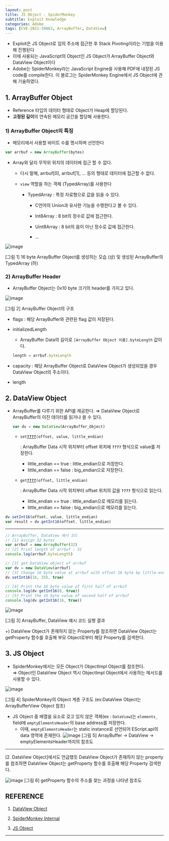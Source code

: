 ```yaml
---
layout: post
title: JS Object - SpiderMonkey
subtitle: Exploit Knowledge
categories: Adobe
tags: [CVE-2021-39863, ArrayBuffer, DataView]
---
```


- Exploit은 JS Object로 임의 주소에 접근한 후 Stack Pivoting이라는 기법을 이용해 진행된다
- 이에 사용되는 JavaScript의 Object인 JS Object가 ArrayBuffer Object와 DataView Object이다
- Adobe는 SpiderMonkey라는 JavaScript Engine을 사용해 PDF에 내장된 JS code를 compile한다. 이 블로그는 SpiderMonkey Engine에서 JS Object에 관해 기술하였다.

## 1. ArrayBuffer Object

- Reference 타입의 데이터 형태로 Object가 Heap에 할당된다.
- **고정된 길이**의 연속된 메모리 공간을 할당해 사용한다.

### 1) ArrayBuffer Object의 특징

- 메모리에서 사용할 바이트 수를 명시하며 선언한다
 ```js
 var arrbuf = new ArrayBuffer(bytes)
 ```

- Array와 달리 무작위 위치의 데이터에 접근 할 수 없다.

  - 다시 말해, arrbuf[0], arrbuf[1], ... 등의 형태로 데이터에 접근할 수 없다.
  
  - ```view``` 역할을 하는 객체 (TypedArray)를 사용한다

     - TypedArray : 특정 자료형으로 값을 읽을 수 있다.
       
       - C언어의 Union과 유사한 기능을 수행한다고 볼 수 있다.
       
       - Int8Array : 8 bit의 정수로 값에 접근한다.
       
       - Uint8Array : 8 bit의 음이 아닌 정수로 값에 접근한다.
       
       - ...     
    
![image](https://github.com/user-attachments/assets/e28b4f63-9b9d-45f9-9531-5d5a198f7560)

[그림 1] 16 byte ArrayBuffer Object를 생성하는 모습 (상) 및 생성된 ArrayBuffer의 TypedArray (하)
                    
### 2) ArrayBuffer Header
- ArrayBuffer Object는 0x10 byte 크기의 header를 가지고 있다.

![image](https://github.com/user-attachments/assets/68f556a1-3268-445f-86cb-5442be44db04)

[그림 2] ArrayBuffer Object의 구조

- flags : 해당 ArrayBuffer와 관련된 flag 값이 저장된다.

- initializedLength
    - ArrayBuffer Data의 길이로 ```[ArrayBuffer Object 이름].byteLength``` 값이다.
    ```js
    length = arrbuf.byteLength
    ```
    
- capacity : 해당 ArrayBuffer Object로 DataView Object가 생성되었을 경우 DataView Object의 주소이다.

- length

## 2. DataView Object

- ArrayBuffer를 다루기 위한 API를 제공한다.
    ⇒ DataView Object로 ArrayBuffer의 이진 데이터를 읽거나 쓸 수 있다.
  ```js
  var dv = new DataView(ArrayBuffer_Object)
  ```
    
    - `set`**<U>`????`</U>**`(offset, value, little_endian)`
        
        : ArrayBuffer Data 시작 위치부터 offset 위치에 **`????`** 형식으로 value를 저장한다.
        
        - little_endian == true : little_endian으로 저장한다.
        - little_endian == false : big_endian으로 저장한다.
    
    - `get`**<U>`????`</U>**`(offset, little_endian)`

       : ArrayBuffer Data 시작 위치부터 offset 위치의 값을 **`????`** 형식으로 읽는다.
        
       - little_endian == true : little_endian으로 메모리를 읽는다.
       - little_endian == false : big_endian으로 메모리를 읽는다.
    
 ```js
 dv.setInt16(offset, value, little_endian)
 var result = dv.getInt16(offset, little_endian)
 ```

---

```js
// ArrayBuffer, DataView 예시 코드
// [1] Assign 32 bytes
var arrbuf = new ArrayBuffer(32)
// [2] Print length of arrbuf : 32
console.log(arrbuf.byteLength)

// [3] get DataView object of arrbuf
var dv = new DataView(arrbuf)
// [3] Change 16 byte value at arrbuf with offset 16 byte by little-endian
dv.setInt16(16, 255, true)

// [4] Print the 16 byte value of first half of arrbuf
console.log(dv.getInt16(0, true))
// [5] Print the 16 byte value of second half of arrbuf
console.log(dv.getInt16(16, true))
```
![image](https://github.com/user-attachments/assets/a1e1f12c-60d1-4b69-bd9a-adb8189e4951)

[그림 3] ArrayBuffer, DataView 예시 코드 실행 결과

+) DataView Object가 존재하지 않는 Property를 참조하면 DataView Object는 getProperty 함수를 호출해 부모 Object로부터 해당 Property를 검색한다.

## 3. JS Object

- SpiderMonkey에서는 모든 Object가 ObjectImpl Object를 참조한다.   
    ⇒ Object인 DataView Object 역시 ObjectImpl Object에서 사용하는 메서드를 사용할 수 있다.

![image](https://github.com/user-attachments/assets/b2cdfa84-4e8b-4d49-b8f2-6dcf228595c9)

[그림 4] SpiderMonkey의 Object 계층 구조도 (ex:DataView Object는 ArrayBufferView Object 참조)
        
- JS Object 중 배열을 요소로 갖고 있지 않은 객체(ex : `DataView`)는 `elements_` field에 `emptyElementsHeader`의 base address를 저장한다.
    - 이때, `emptyElementsHeader`는 static instance로 선언되어 EScript.api의 data 영역에 존재한다.
    ![image](https://github.com/user-attachments/assets/c16a8267-8f03-4d53-8aa7-314f9bcf0cd7)
    [그림 5] ArrayBuffer → DataView → emptyElementsHeader까지의 참조도

---

[2. DataView Object]에서도 언급했듯 DataView Object가 존재하지 않는 property를 참조하면 DataView Object는 getProperty 함수를 호출해 해당 Property 검색한다.

![image](https://github.com/user-attachments/assets/24ca4733-a21b-4556-8070-7c96f9707bce)
[그림 6] getProperty 함수의 주소를 찾는 과정을 나타낸 참조도

## REFERENCE
1. [DataView Object](https://developer.mozilla.org/ko/docs/Web/JavaScript/Reference/Global_Objects/DataView/DataView)
   
2. [SpiderMonkey Internal](https://github.com/ricardoquesada/Spidermonkey/tree/master/js/src/vm)
  
3. [JS Object](https://www.sidechannel.blog/en/attacking-js-engines/)
---
